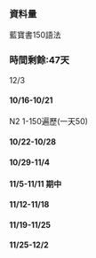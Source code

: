 ### 資料量
藍寶書150語法

### 時間剩餘:47天
12/3

#### 10/16-10/21
N2 1-150遍歷(一天50)
#### 10/22-10/28

#### 10/29-11/4
#### 11/5-11/11 期中
#### 11/12-11/18
#### 11/19-11/25
#### 11/25-12/2

